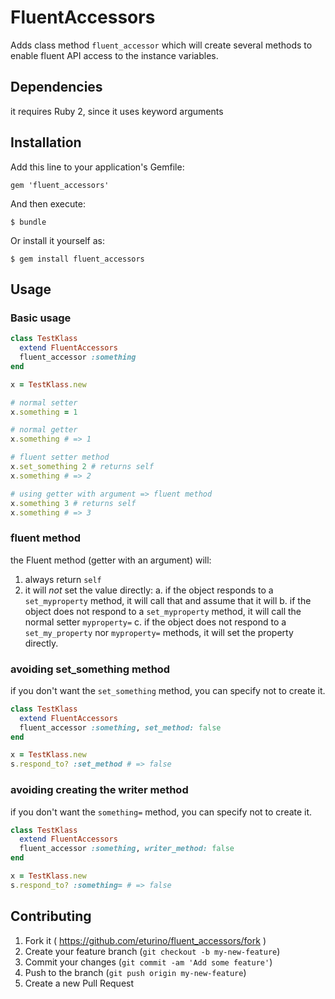 # FluentAccessors

Adds class method `fluent_accessor` which will create several methods to enable fluent API access to the instance variables.

## Dependencies

it requires Ruby 2, since it uses keyword arguments

## Installation

Add this line to your application's Gemfile:

    gem 'fluent_accessors'

And then execute:

    $ bundle

Or install it yourself as:

    $ gem install fluent_accessors

## Usage

### Basic usage

```ruby
class TestKlass
  extend FluentAccessors
  fluent_accessor :something
end

x = TestKlass.new

# normal setter
x.something = 1

# normal getter
x.something # => 1

# fluent setter method
x.set_something 2 # returns self
x.something # => 2

# using getter with argument => fluent method
x.something 3 # returns self
x.something # => 3
```

### fluent method

the Fluent method (getter with an argument) will:

1. always return `self`
2. it will *not* set the value directly:
  a. if the object responds to a `set_myproperty` method, it will call that and assume that it will
  b. if the object does not respond to a `set_myproperty` method, it will call the normal setter `myproperty=`
  c. if the object does not respond to a `set_my_property` nor `myproperty=` methods, it will set the property directly.

### avoiding set_something method

if you don't want the `set_something` method, you can specify not to create it.

```ruby
class TestKlass
  extend FluentAccessors
  fluent_accessor :something, set_method: false
end

x = TestKlass.new
s.respond_to? :set_method # => false
```

### avoiding creating the writer method

if you don't want the `something=` method, you can specify not to create it.

```ruby
class TestKlass
  extend FluentAccessors
  fluent_accessor :something, writer_method: false
end

x = TestKlass.new
s.respond_to? :something= # => false
```


## Contributing

1. Fork it ( https://github.com/eturino/fluent_accessors/fork )
2. Create your feature branch (`git checkout -b my-new-feature`)
3. Commit your changes (`git commit -am 'Add some feature'`)
4. Push to the branch (`git push origin my-new-feature`)
5. Create a new Pull Request
